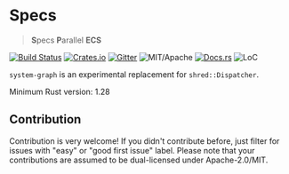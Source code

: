 # Specs

> **S**pecs **P**arallel **ECS**

[![Build Status][bi]][bl] [![Crates.io][ci]][cl] [![Gitter][gi]][gl] ![MIT/Apache][li] [![Docs.rs][di]][dl] ![LoC][lo]

[bi]: https://travis-ci.org/slide-rs/system-graph.svg?branch=master
[bl]: https://travis-ci.org/slide-rs/system-graph

[ci]: https://img.shields.io/crates/v/system-graph.svg
[cl]: https://crates.io/crates/system-graph/

[li]: https://img.shields.io/crates/l/system-graph.svg?maxAge=2592000

[di]: https://docs.rs/system-graph/badge.svg
[dl]: https://docs.rs/system-graph/

[gi]: https://badges.gitter.im/slide-rs/specs.svg
[gl]: https://gitter.im/slide-rs/specs

[lo]: https://tokei.rs/b1/github/slide-rs/system-graph?category=code

`system-graph` is an experimental replacement for `shred::Dispatcher`.

Minimum Rust version: 1.28

## Contribution

Contribution is very welcome! If you didn't contribute before,
just filter for issues with "easy" or "good first issue" label.
Please note that your contributions are assumed to be dual-licensed under Apache-2.0/MIT.

